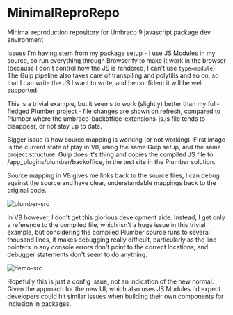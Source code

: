 # MinimalReproRepo
Minimal reproduction repository for Umbraco 9 javascript package dev environment

Issues I'm having stem from my package setup - I use JS Modules in my source, so run everything through Browserify to make it work in the browser (because I don't control how the JS is rendered, I can't use `type=module`). The Gulp pipeline also takes care of transpiling
and polyfills and so on, so that I can write the JS I want to write, and be confident it will be well supported. 

This is a trivial example, but it seems to work (slightly) better than my full-fledged Plumber project - file changes are shown on refresh, compared to Plumber where the umbraco-backoffice-extensions-js.js file tends to 
disappear, or not stay up to date.

Bigger issue is how source mapping is working (or not working). First image is the current state of play in V8, using the same Gulp setup, and the same project structure. Gulp does it's thing
and copies the compiled JS file to /app_plugins/plumber/backoffice, in the test site in the Plumber solution.

Source mapping in V8 gives me links back to the source files, I can debug against the source and have clear, understandable mappings back to the original code.

![plumber-src](https://user-images.githubusercontent.com/3248070/120121698-463e6600-c1e8-11eb-8776-b9f4e390e8dd.png)

In V9 however, I don't get this glorious development aide. Instead, I get only a reference to the compiled file, which isn't a huge issue in this trivial example, but considering the compiled
Plumber source runs to several thousand lines, it makes debugging really difficult, particularly as the line pointers in any console errors don't point to the correct locations, and debugger statements
don't seem to do anything.

![demo-src](https://user-images.githubusercontent.com/3248070/120121699-476f9300-c1e8-11eb-828c-7b013d9f9657.png)

Hopefully this is just a config issue, not an indication of the new normal. Given the approach for the new UI, which also uses JS Modules I'd expect developers could hit similar issues when building their own
components for inclusion in packages.
